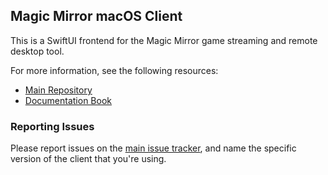 ## Magic Mirror macOS Client

This is a SwiftUI frontend for the Magic Mirror game streaming and remote desktop tool.

For more information, see the following resources:

 - [Main Repository](https://github.com/colinmarc/magic-mirror)
 - [Documentation Book](https://colinmarc.github.io/magic-mirror)

### Reporting Issues

Please report issues on the [main issue tracker](https://github.com/colinmarc/magic-mirror/issues), and name the specific version of the client that you're using.
